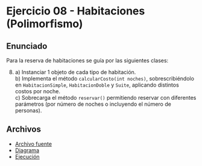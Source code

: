 # Ejercicio 08 - Habitaciones (Polimorfismo)

## Enunciado

Para la reserva de habitaciones se guía por las siguientes clases:

8. a) Instanciar 1 objeto de cada tipo de habitación.  
   b) Implementa el método `calcularCosto(int noches)`, sobrescribiéndolo en `HabitacionSimple`, `HabitacionDoble` y `Suite`, aplicando distintos costos por noche.  
   c) Sobrecarga el método `reservar()` permitiendo reservar con diferentes parámetros (por número de noches o incluyendo el número de personas).

## Archivos

- [Archivo fuente](./Habitacion.java)
- [Diagrama](./image.png)
- [Ejecución](./img.png)
